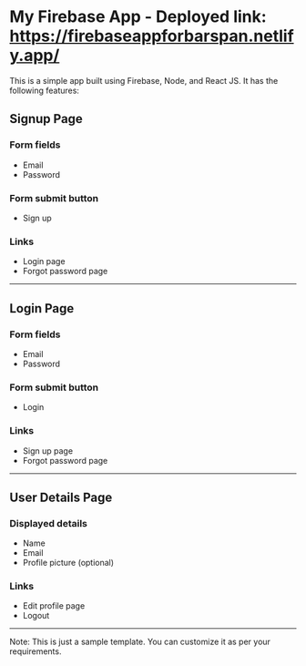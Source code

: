 # My Firebase App - Deployed link: https://firebaseappforbarspan.netlify.app/

This is a simple app built using Firebase, Node, and React JS. It has the following features:

## Signup Page

### Form fields
- Email
- Password

### Form submit button
- Sign up

### Links
- Login page
- Forgot password page

---

## Login Page

### Form fields
- Email
- Password

### Form submit button
- Login

### Links
- Sign up page
- Forgot password page

---

## User Details Page

### Displayed details
- Name
- Email
- Profile picture (optional)

### Links
- Edit profile page
- Logout

---

Note: This is just a sample template. You can customize it as per your requirements.
